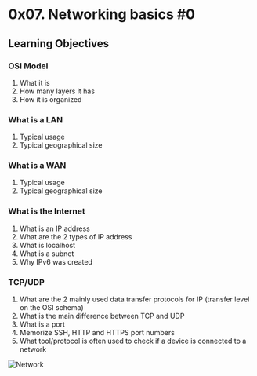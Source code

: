 # 0x07. Networking basics #0

## Learning Objectives

### OSI Model
1. What it is
2. How many layers it has
3. How it is organized

### What is a LAN
1. Typical usage
2. Typical geographical size

### What is a WAN
1. Typical usage
2. Typical geographical size

### What is the Internet
1. What is an IP address
2. What are the 2 types of IP address
3. What is localhost
4. What is a subnet
5. Why IPv6 was created

### TCP/UDP
1. What are the 2 mainly used data transfer protocols for IP (transfer level on the OSI schema)
2. What is the main difference between TCP and UDP
3. What is a port
4. Memorize SSH, HTTP and HTTPS port numbers
5. What tool/protocol is often used to check if a device is connected to a network

![Network](https://nerdynatelife.files.wordpress.com/2019/02/networking-infographic.png)
